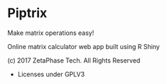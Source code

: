 # Piptrix
Make matrix operations easy!

Online matrix calculator web app built using R Shiny

(c) 2017 ZetaPhase Tech. All Rights Reserved
- Licenses under GPLV3
